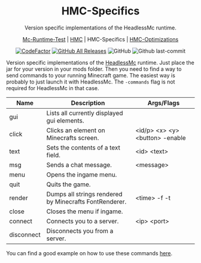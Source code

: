 <h1 align="center" style="font-weight: normal;"><b>HMC-Specifics</b></h1>
<p align="center">Version specific implementations of the HeadlessMc runtime.</p>
<p align="center"><a href="https://github.com/3arthqu4ke/mc-runtime-test">Mc-Runtime-Test</a> | <a href="https://github.com/3arthqu4ke/headlessmc">HMC</a> | HMC-Specifics | <a href="https://github.com/3arthqu4ke/hmc-optimizations">HMC-Optimizations</a></p>

<div align="center">

[![CodeFactor](https://www.codefactor.io/repository/github/3arthqu4ke/hmc-specifics/badge/main)](https://www.codefactor.io/repository/github/3arthqu4ke/hmc-specifics/overview/main)
[![GitHub All Releases](https://img.shields.io/github/downloads/3arthqu4ke/hmc-specifics/total.svg)](https://github.com/3arthqu4ke/hmc-specifics/releases)
![GitHub](https://img.shields.io/github/license/3arthqu4ke/hmc-specifics)
![Github last-commit](https://img.shields.io/github/last-commit/3arthqu4ke/hmc-specifics)

</div>

Version specific implementations of the [HeadlessMc](https://github.com/3arthqu4ke/HeadlessMc) runtime. Just place the
jar for your version in your mods folder. Then you need to find a way to send commands to your running Minecraft game.
The easiest way is probably to just launch it with HeadlessMc. The `-commands` flag is not required for HeadlessMc in that case.

| Name        | Description | Args/Flags  |
| ----------- | ----------- | ----------- |
| gui | Lists all currently displayed gui elements. |  |
| click | Clicks an element on Minecrafts screen. | \<id/p\> \<x\> \<y\> \<button\> -enable |
| text | Sets the contents of a text field. | \<id\> \<text\> |
| msg | Sends a chat message. | \<message\> |
| menu | Opens the ingame menu. | |
| quit | Quits the game. | |
| render | Dumps all strings rendered by Minecrafts FontRenderer. | \<time\> -f -t |
| close | Closes the menu if ingame. | |
| connect | Connects you to a server. | \<ip\> \<port\> |
| disconnect | Disconnects you from a server. | |

You can find a good example on how to use these commands [here](https://github.com/3arthqu4ke/HeadlessMc/issues/8#issuecomment-1159378478).
